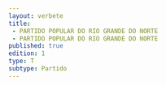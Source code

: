 ```yaml
---
layout: verbete
title:
 - PARTIDO POPULAR DO RIO GRANDE DO NORTE
 - PARTIDO POPULAR DO RIO GRANDE DO NORTE
published: true
edition: 1  
type: T
subtype: Partido
---
```


